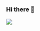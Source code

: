 ### Hi there 👋

<img src="https://img.shields.io/badge/HTML5-#E34F26?style=flat-square&logo=HTML5&logoColor=#E34F26"/>



<!--
**YubinShin/YubinShin** is a ✨ _special_ ✨ repository because its `README.md` (this file) appears on your GitHub profile.

Here are some ideas to get you started:

- 🔭 I’m currently working on ...
- 🌱 I’m currently learning ...
- 👯 I’m looking to collaborate on ...
- 🤔 I’m looking for help with ...
- 💬 Ask me about ...
- 📫 How to reach me: ...
- 😄 Pronouns: ...
- ⚡ Fun fact: ...
-->
